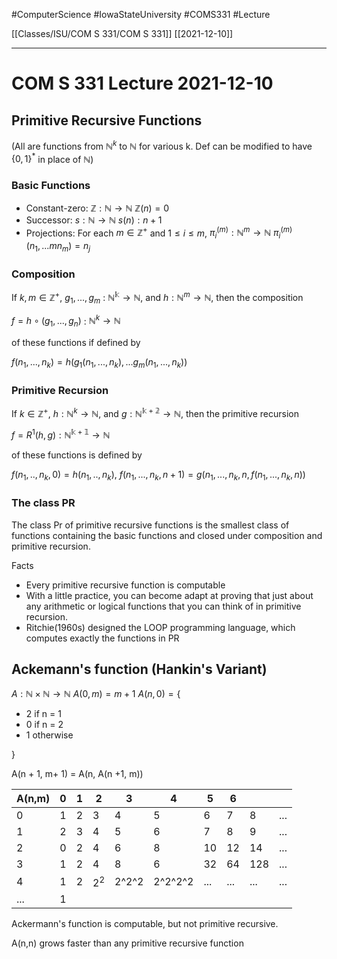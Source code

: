 #ComputerScience  #IowaStateUniversity  #COMS331 
#Lecture

[[Classes/ISU/COM S 331/COM S 331]] [[2021-12-10]]

---

# COM S 331 Lecture 2021-12-10

## Primitive Recursive Functions 

(All are functions from $\mathbb{N}^k$ to $\mathbb{N}$ for various k. Def can be modified to have $\{0,1\}^*$ in place of $\mathbb{N}$)

### Basic Functions 

- Constant-zero:
	$\mathbb{Z}: \mathbb{N}\rightarrow \mathbb{N}$
	$\mathbb{Z}(n) = 0$
- Successor:
  $s: \mathbb{N}\rightarrow \mathbb{N}$
  $s(n): n +1$
- Projections: For each $m \in \mathbb{Z}^+$ and $1 \leq i \leq m$, 
	$\pi_i^{(m)} : \mathbb{N}^m \rightarrow \mathbb{N}$
	$\pi_i^{(m)} (n_1, ...m n_m) = n_j$
	
### Composition 
If $k,m \in \mathbb{Z}^+$, $g_1, ...,g_m$ : $\mathbb{N^k} \rightarrow \mathbb{N}$, and $h : \mathbb{N}^m \rightarrow \mathbb{N}$, then the composition 
	
$f = h \circ (g_1, ..., g_n)$ : $\mathbb{N}^k \rightarrow \mathbb{N}$

of these functions if defined by 

$f(n_1,...,n_k) = h(g_1(n_1,...,n_k),...g_m(n_1,...,n_k))$

### Primitive Recursion 

If $k \in \mathbb{Z}^+$, $h : \mathbb{N}^k \rightarrow \mathbb{N}$, and $g : \mathbb{N^{k+2}} \rightarrow \mathbb{N}$, then the primitive  recursion 

$f = R^1(h,g) : \mathbb{N^{k+1} \rightarrow \mathbb{N}}$

of these functions is defined by 

$f(n_1,..,n_k,0) = h(n_1,..,n_k)$,
$f(n_1,...,n_k,n+1) =g(n_1,...,n_k, n, f(n_1,...,n_k,n))$

### The class PR

The class Pr of primitive recursive functions is the smallest class of functions containing the basic functions and closed under composition and primitive recursion.

Facts
- Every primitive  recursive function is computable
- With a little practice, you can become adapt at proving that just about any arithmetic or logical functions that you can think of in primitive recursion.
- Ritchie(1960s) designed the LOOP programming language, which computes exactly the functions in PR

## Ackemann's function (Hankin's Variant)

$A : \mathbb{N} \times \mathbb{N} \rightarrow \mathbb{N}$
$A(0,m) = m + 1$
$A(n,0) = \{$

- 2 if n = 1
- 0 if n = 2
- 1 otherwise

}
 
 A(n + 1, m+ 1) = A(n, A(n +1, m))
 

 | A(n,m) | 0   | 1   | 2     | 3     | 4       | 5   | 6   |     |     |
 | ------ | --- | --- | ----- | ----- | ------- | --- | --- | --- | --- |
 | 0      | 1   | 2   | 3     | 4     | 5       | 6   | 7   | 8   | ... |
 | 1      | 2   | 3   | 4     | 5     | 6       | 7   | 8   | 9   | ... |
 | 2      | 0   | 2   | 4     | 6     | 8       | 10  | 12  | 14  | ... |
 | 3      | 1   | 2   | 4     | 8     | 6       | 32  | 64  | 128 | ... |
 | 4      | 1   | 2   | $2^2$ | 2^2^2 | 2^2^2^2 | ... | ... | ... | ... |
 | ...    | 1   |     |       |       |         |     |     |     |     |


Ackermann's function is computable, but not primitive recursive.

A(n,n) grows faster than any primitive recursive function

